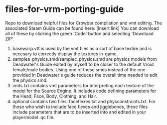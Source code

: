 # files-for-vrm-porting-guide
Repo to download helpful files for Crowbar compilation and vmt editing. The associated Steam Guide can be found here: [insert link]
You can download all of these by clicking the green 'Code' button and selecting 'Download ZIP'.

1) basewarp.vtf is used by the vmt files as a sort of base textire and is necesary to correctly display the textures in-game.
2) samplea_physics.smd/samplec_physics.smd are physics models from Deadwater's Guide edited by myself to be closer to the default Vroid female/male bodies. Using one of these smds instead of the one provided in Deadwater's guide reduces the overall time needed to edit the physics smd.
3) vmts.txt contains vmt parameters for interpreting each texture of the model for the Source Engine. It includes code defining parameters for the Head, Face, Body, Clothing, and Hair.
4) optional contains two files: faceflexes.txt and physconstraints.txt. For those who wish to include face flexes and jigglebones, these files include parameters that are to be inserted into and edited in your playermodel .qc file.
